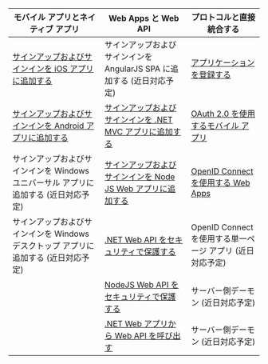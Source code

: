 | モバイル アプリとネイティブ アプリ | Web Apps と Web API | プロトコルと直接統合する |
| ----------------------- | ------------------------------- | --------------------- |
| [サインアップおよびサインインを iOS アプリに追加する](active-directory-b2c-devquickstarts-ios.md) | サインアップおよびサインインを AngularJS SPA に追加する (近日対応予定) | [アプリケーションを登録する](active-directory-b2c-app-registration.md) |
| [サインアップおよびサインインを Android アプリに追加する](active-directory-b2c-devquickstarts-android.md) | [サインアップおよびサインインを .NET MVC アプリに追加する](active-directory-b2c-devquickstarts-web-dotnet.md) | [OAuth 2.0 を使用するモバイル アプリ](active-directory-b2c-reference-oauth-code.md) |
| サインアップおよびサインインを Windows ユニバーサル アプリに追加する (近日対応予定) | [サインアップおよびサインインを Node JS Web アプリに追加する](active-directory-b2c-devquickstarts-web-node.md) | [OpenID Connect を使用する Web Apps](active-directory-b2c-reference-oidc.md) |
| サインアップおよびサインインを Windows デスクトップ アプリに追加する (近日対応予定) | [.NET Web API をセキュリティで保護する](active-directory-b2c-devquickstarts-api-dotnet.md) | OpenID Connect を使用する単一ページ アプリ (近日対応予定)
| | [NodeJS Web API をセキュリティで保護する](active-directory-b2c-devquickstarts-api-node.md) | サーバー側デーモン (近日対応予定) |
| | [.NET Web アプリから Web API を呼び出す](active-directory-b2c-devquickstarts-web-api-dotnet.md) | サーバー側デーモン (近日対応予定) |

<!---HONumber=Sept15_HO4-->